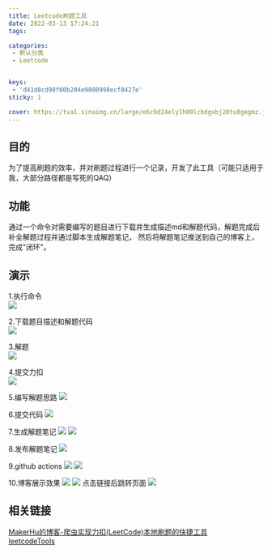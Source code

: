 ```yaml
---
title: Leetcode刷题工具
date: 2022-03-13 17:24:21
tags:

categories:
 - 默认分类
 - Leetcode


keys: 
 - 'd41d8cd98f00b204e9800998ecf8427e'
sticky: 1

cover: https://tva1.sinaimg.cn/large/e6c9d24ely1h00lcbdgxbj20tu0gegmz.jpg
---
```





## 目的
为了提高刷题的效率，并对刷题过程进行一个记录，开发了此工具（可能只适用于我，大部分路径都是写死的QAQ）

## 功能
通过一个命令对需要编写的题目进行下载并生成描述md和解题代码，解题完成后补全解题过程并通过脚本生成解题笔记，
然后将解题笔记推送到自己的博客上，完成"闭环"。

## 演示

1.执行命令    
![](https://tva1.sinaimg.cn/large/e6c9d24ely1h00lcbdgxbj20tu0gegmz.jpg)

2.下载题目描述和解题代码    
![](https://tva1.sinaimg.cn/large/e6c9d24ely1h00ldivz24j21ce0kumzl.jpg)

3.解题    
![](https://tva1.sinaimg.cn/large/e6c9d24ely1h00lfu57d7j21g60u0q6a.jpg)

4.提交力扣    
![](https://tva1.sinaimg.cn/large/e6c9d24ely1h00lgyosypj22180rcafc.jpg)

5.编写解题思路
![](https://tva1.sinaimg.cn/large/e6c9d24ely1h00lkigsg7j21g60u0jvp.jpg)

6.提交代码
![](https://tva1.sinaimg.cn/large/e6c9d24ely1h00llhegocj221i0km44k.jpg)

7.生成解题笔记
![](https://tva1.sinaimg.cn/large/e6c9d24ely1h00llvnhe9j20ns07q74m.jpg)
![](https://tva1.sinaimg.cn/large/e6c9d24ely1h00lmzt50kj21c00u0dlc.jpg)

8.发布解题笔记
![](https://tva1.sinaimg.cn/large/e6c9d24ely1h00lp6elwnj20ve0hgacm.jpg)

9.github actions
![](https://tva1.sinaimg.cn/large/e6c9d24ely1h00lq6k5szj22520u0gq6.jpg)
![](https://tva1.sinaimg.cn/large/e6c9d24ely1h00lsmz9vtj221o0u042e.jpg)

10.博客展示效果
![](https://tva1.sinaimg.cn/large/e6c9d24ely1h00ltofubsj21c00u0q8t.jpg)
![](https://tva1.sinaimg.cn/large/e6c9d24ely1h00lvc9j2hj20u01vvn29.jpg)
点击链接后跳转页面
![](https://tva1.sinaimg.cn/large/e6c9d24ely1h00lvyv922j21c00u00w0.jpg)



## 相关链接
[MakerHu的博客-爬虫实现力扣(LeetCode)本地刷题的快捷工具](https://blog.makerhu.com/posts/fe73207c.html)    
[leetcodeTools](https://github.com/houcy7/LeetcodeTools)

